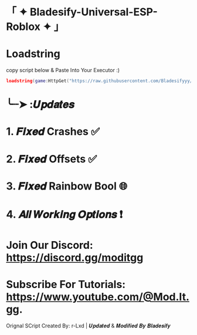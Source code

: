 # 「 ✦ Bladesify-Universal-ESP-Roblox ✦ 」
# Loadstring
copy script below & Paste Into Your Executor :)
 ```lua
loadstring(game:HttpGet("https://raw.githubusercontent.com/Bladesifyyy/Bladesify-Universal-ESP-Roblox/Updates/Lua.Script", true))() 
```
# ╰┈➤   :𝑼𝒑𝒅𝒂𝒕𝒆𝒔
# 1. 𝑭𝒊𝒙𝒆𝒅 Crashes ✅
# 2. 𝑭𝒊𝒙𝒆𝒅 Offsets ✅
# 3. 𝑭𝒊𝒙𝒆𝒅 Rainbow Bool 🌐
# 4. 𝑨𝒍𝒍 𝑾𝒐𝒓𝒌𝒊𝒏𝒈 𝑶𝒑𝒕𝒊𝒐𝒏𝒔 ❗

# Join Our Discord: https://discord.gg/moditgg
# Subscribe For Tutorials: https://www.youtube.com/@Mod.It.gg.

Orignal SCript Created By: r-Lxd | 𝑼𝒑𝒅𝒂𝒕𝒆𝒅 & 𝑴𝒐𝒅𝒊𝒇𝒊𝒆𝒅 𝑩𝒚 𝑩𝒍𝒂𝒅𝒆𝒔𝒊𝒇𝒚
